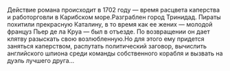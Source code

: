 <!--2025-09-01 16:13:37--><!--pdate:2006-01-15T00:00:00+00:00-->
Действие романа происходит в 1702 году — время расцвета каперства и работорговли в Карибском море.Разграблен город Тринидад. Пираты похитили прекрасную Каталину, в то время как ее жених — молодой француз Пьер де ла Круа — был в отъезде. По возвращении он дает клятву разыскать свою возлюбленную.Но для этого ему придется заняться каперством, распутать политический заговор, вычислить английского шпиона среди команды собственного корабля и вызвать на дуэль лучшего друга…